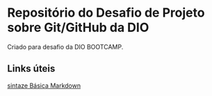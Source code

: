#  Repositório do Desafio de Projeto sobre Git/GitHub da DIO
Criado para desafio da DIO BOOTCAMP.

## Links úteis 
[sintaze Básica  Markdown](https://www.markdownguide.org/basic-syntax/  )

